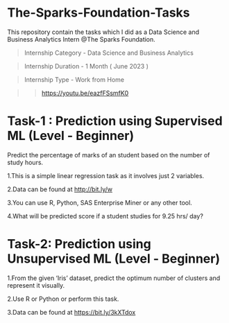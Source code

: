 # The-Sparks-Foundation-Tasks
This repository contain the tasks which I did as a Data Science and Business Analytics Intern @The Sparks Foundation.

 > Internship Category - Data Science and Business Analytics

 >Internship Duration - 1 Month ( June 2023 )

 >Internship Type - Work from Home

 >>https://youtu.be/eazfFSsmfK0

# Task-1 : Prediction using Supervised ML (Level - Beginner)
Predict the percentage of marks of an student based on the number of study hours.
 
 1.This is a simple linear regression task as it involves just 2 variables.
 
 2.Data can be found at http://bit.ly/w
 
 3.You can use R, Python, SAS Enterprise Miner or any other tool.
 
 4.What will be predicted score if a student studies for 9.25 hrs/ day?
 

# Task-2: Prediction using Unsupervised ML (Level - Beginner)

  1.From the given ‘Iris’ dataset, predict the optimum number of clusters and represent it visually.
  
  2.Use R or Python or perform this task.
  
  
  3.Data can be found at https://bit.ly/3kXTdox




